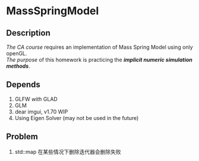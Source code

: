 # MassSpringModel

## Description
*The CA course* requires an implementation of Mass Spring Model using only openGL.  
*The purpose* of this homework is practicing the ***implicit numeric simulation methods***.

## Depends
1. GLFW *with* GLAD
2. GLM
3.  dear imgui, v1.70 WIP
4. Using Eigen Solver (may not be used in the future)


## Problem
1. std::map 在某些情况下删除迭代器会删除失败

